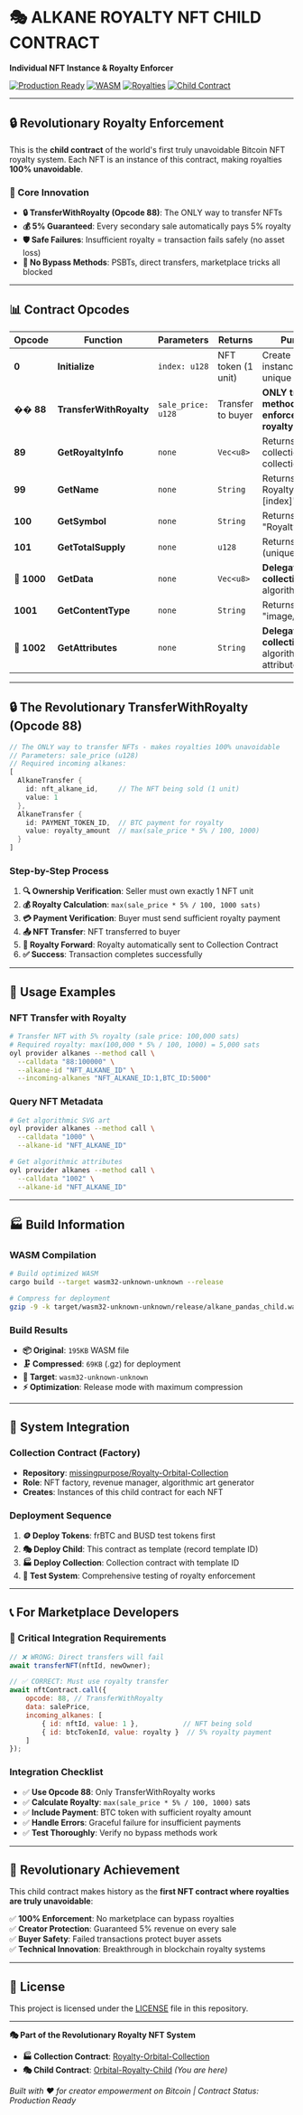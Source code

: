 # 🎭 **ALKANE ROYALTY NFT CHILD CONTRACT**

**Individual NFT Instance & Royalty Enforcer**

[![Production Ready](https://img.shields.io/badge/Status-Production%20Ready-green)](https://github.com/missingpurpose/Orbital-Royalty-Child)
[![WASM](https://img.shields.io/badge/WASM-Optimized-blue)](target/wasm32-unknown-unknown/release/)
[![Royalties](https://img.shields.io/badge/Royalties-100%25%20Unavoidable-red)](#revolutionary-royalty-enforcement)
[![Child Contract](https://img.shields.io/badge/Type-NFT%20Instance-purple)](src/lib.rs)

---

## 🔒 **Revolutionary Royalty Enforcement**

This is the **child contract** of the world's first truly unavoidable Bitcoin NFT royalty system. Each NFT is an instance of this contract, making royalties **100% unavoidable**.

### **🎯 Core Innovation**
- **🔒 TransferWithRoyalty (Opcode 88)**: The ONLY way to transfer NFTs
- **💰 5% Guaranteed**: Every secondary sale automatically pays 5% royalty
- **🛡️ Safe Failures**: Insufficient royalty = transaction fails safely (no asset loss)
- **🚫 No Bypass Methods**: PSBTs, direct transfers, marketplace tricks all blocked

---

## 📊 **Contract Opcodes**

| Opcode | Function | Parameters | Returns | Purpose |
|--------|----------|------------|---------|---------|
| **0** | **Initialize** | `index: u128` | NFT token (1 unit) | Create NFT instance with unique index |
| **�� 88** | **TransferWithRoyalty** | `sale_price: u128` | Transfer to buyer | **ONLY transfer method - enforces 5% royalty** |
| **89** | **GetRoyaltyInfo** | `none` | `Vec<u8>` | Returns [500, collection_block, collection_tx] |
| **99** | **GetName** | `none` | `String` | Returns "Alkane RoyaltyNFT #[index]" |
| **100** | **GetSymbol** | `none` | `String` | Returns "RoyaltyNFT" |
| **101** | **GetTotalSupply** | `none` | `u128` | Returns 1 (unique NFT) |
| **🎨 1000** | **GetData** | `none` | `Vec<u8>` | **Delegates to collection** - Gets algorithmic SVG |
| **1001** | **GetContentType** | `none` | `String` | Returns "image/svg+xml" |
| **🎨 1002** | **GetAttributes** | `none` | `String` | **Delegates to collection** - Gets algorithmic attributes |

---

## 🔒 **The Revolutionary TransferWithRoyalty (Opcode 88)**

```rust
// The ONLY way to transfer NFTs - makes royalties 100% unavoidable
// Parameters: sale_price (u128)
// Required incoming alkanes:
[
  AlkaneTransfer { 
    id: nft_alkane_id,     // The NFT being sold (1 unit)
    value: 1 
  },
  AlkaneTransfer { 
    id: PAYMENT_TOKEN_ID,  // BTC payment for royalty
    value: royalty_amount  // max(sale_price * 5% / 100, 1000)
  }
]
```

### **Step-by-Step Process**
1. **🔍 Ownership Verification**: Seller must own exactly 1 NFT unit
2. **💰 Royalty Calculation**: `max(sale_price * 5% / 100, 1000 sats)`
3. **💳 Payment Verification**: Buyer must send sufficient royalty payment
4. **📤 NFT Transfer**: NFT transferred to buyer
5. **💸 Royalty Forward**: Royalty automatically sent to Collection Contract
6. **✅ Success**: Transaction completes successfully

---

## 🧪 **Usage Examples**

### **NFT Transfer with Royalty**
```bash
# Transfer NFT with 5% royalty (sale price: 100,000 sats)
# Required royalty: max(100,000 * 5% / 100, 1000) = 5,000 sats
oyl provider alkanes --method call \
  --calldata "88:100000" \
  --alkane-id "NFT_ALKANE_ID" \
  --incoming-alkanes "NFT_ALKANE_ID:1,BTC_ID:5000"
```

### **Query NFT Metadata**
```bash
# Get algorithmic SVG art
oyl provider alkanes --method call \
  --calldata "1000" \
  --alkane-id "NFT_ALKANE_ID"

# Get algorithmic attributes  
oyl provider alkanes --method call \
  --calldata "1002" \
  --alkane-id "NFT_ALKANE_ID"
```

---

## 🏭 **Build Information**

### **WASM Compilation**
```bash
# Build optimized WASM
cargo build --target wasm32-unknown-unknown --release

# Compress for deployment
gzip -9 -k target/wasm32-unknown-unknown/release/alkane_pandas_child.wasm
```

### **Build Results**
- **📦 Original**: `195KB` WASM file
- **🗜️ Compressed**: `69KB` (.gz) for deployment
- **🎯 Target**: `wasm32-unknown-unknown`
- **⚡ Optimization**: Release mode with maximum compression

---

## 🔗 **System Integration**

### **Collection Contract** (Factory)
- **Repository**: [missingpurpose/Royalty-Orbital-Collection](https://github.com/missingpurpose/Royalty-Orbital-Collection)
- **Role**: NFT factory, revenue manager, algorithmic art generator
- **Creates**: Instances of this child contract for each NFT

### **Deployment Sequence**
1. **🪙 Deploy Tokens**: frBTC and BUSD test tokens first
2. **🎭 Deploy Child**: This contract as template (record template ID)
3. **🏭 Deploy Collection**: Collection contract with template ID
4. **🧪 Test System**: Comprehensive testing of royalty enforcement

---

## 📞 **For Marketplace Developers**

### **🔴 Critical Integration Requirements**
```javascript
// ❌ WRONG: Direct transfers will fail
await transferNFT(nftId, newOwner);

// ✅ CORRECT: Must use royalty transfer
await nftContract.call({
    opcode: 88, // TransferWithRoyalty
    data: salePrice,
    incoming_alkanes: [
        { id: nftId, value: 1 },           // NFT being sold
        { id: btcTokenId, value: royalty }  // 5% royalty payment
    ]
});
```

### **Integration Checklist**
- ✅ **Use Opcode 88**: Only TransferWithRoyalty works
- ✅ **Calculate Royalty**: `max(sale_price * 5% / 100, 1000)` sats
- ✅ **Include Payment**: BTC token with sufficient royalty amount
- ✅ **Handle Errors**: Graceful failure for insufficient payments
- ✅ **Test Thoroughly**: Verify no bypass methods work

---

## 🎊 **Revolutionary Achievement**

This child contract makes history as the **first NFT contract where royalties are truly unavoidable**:

✅ **100% Enforcement**: No marketplace can bypass royalties  
✅ **Creator Protection**: Guaranteed 5% revenue on every sale  
✅ **Buyer Safety**: Failed transactions protect buyer assets  
✅ **Technical Innovation**: Breakthrough in blockchain royalty systems  

---

## 📄 **License**

This project is licensed under the [LICENSE](LICENSE) file in this repository.

---

**🎭 Part of the Revolutionary Royalty NFT System**

- **🏭 Collection Contract**: [Royalty-Orbital-Collection](https://github.com/missingpurpose/Royalty-Orbital-Collection)
- **🎭 Child Contract**: [Orbital-Royalty-Child](https://github.com/missingpurpose/Orbital-Royalty-Child) *(You are here)*

*Built with ❤️ for creator empowerment on Bitcoin | Contract Status: Production Ready*
